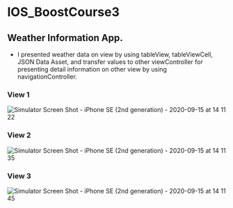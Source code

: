 # IOS_BoostCourse3
## Weather Information App.

- I presented weather data on view by using tableView, tableViewCell, JSON Data Asset, and transfer values to other viewController for presenting detail information on other view by using navigationController.

### View 1 
![Simulator Screen Shot - iPhone SE (2nd generation) - 2020-09-15 at 14 11 22](https://user-images.githubusercontent.com/51147838/93168638-5992c980-f75e-11ea-87ee-0440d9726b74.png)

### View 2
![Simulator Screen Shot - iPhone SE (2nd generation) - 2020-09-15 at 14 11 35](https://user-images.githubusercontent.com/51147838/93168763-9b237480-f75e-11ea-8f52-13de7b57b8d0.png)

### View 3
![Simulator Screen Shot - iPhone SE (2nd generation) - 2020-09-15 at 14 11 45](https://user-images.githubusercontent.com/51147838/93168799-ad9dae00-f75e-11ea-9d76-2d446254e65a.png)

